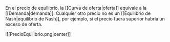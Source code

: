 
En el precio de equilibrio, la [[Curva de oferta|oferta]] equivale a la [[Demanda|demanda]]. Cualquier otro precio no es un [[Equilibrio de Nash|equilibrio de Nash]], por ejemplo, si el precio fuera superior habría un exceso de oferta.  

![[PrecioEquilibrio.png|center]]


